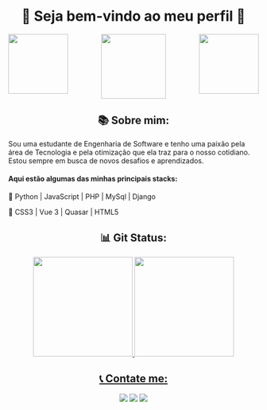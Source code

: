 <h1 align="Center">🍯 Seja bem-vindo ao meu perfil 🐝</h1>
<div align="Center"> 
<span>
<img align="Left" height="120em" src="https://github.com/MellanieKP/MellanieKP/assets/64799544/0f0fd8f7-5be6-4ab8-994d-ddf2bed87741" />
  </span><span>
 <img height="130em" src="https://github.com/MellanieKP/MellanieKP/assets/64799544/9d21af6b-dd4e-4f51-b995-5fe7865cf3a4" />
</span><span>
<img align="Right" height="120em" src="https://github.com/MellanieKP/MellanieKP/assets/64799544/0f0fd8f7-5be6-4ab8-994d-ddf2bed87741" />
</span> </div>

<h2 align="Center">📚 Sobre mim:</h2>
Sou uma estudante de Engenharia de Software e tenho uma paixão pela área de Tecnologia e pela otimização que ela traz para o nosso cotidiano. 
Estou sempre em busca de novos desafios e aprendizados.

<h4>Aqui estão algumas das minhas principais stacks:</h4>

📍 Python | JavaScript | PHP | MySql | Django

📍 CSS3 | Vue 3 | Quasar | HTML5

<h2 align="Center">📊 Git Status: </h2>

<div align="Center">
  <a href="https://github.com/MellanieKP">
  <img height="200em" src="https://github-readme-stats.vercel.app/api?username=MellanieKP&show_icons=true&theme=material-palenight&include_all_commits=true&count_private=true"/>
    <img height="200em" src="https://github-readme-stats.vercel.app/api/top-langs/?username=MellanieKP&layout=compact&langs_count=7&theme=material-palenight"/>
</div>
  
<h2 align="Center">📞 Contate me: </h2>
<div align="Center">
   <a href="https://www.linkedin.com/in/m%C3%A9llanie-padilha-73269017a/" target="_blank"><img src="https://img.shields.io/badge/LinkedIn-0077B5?style=for-the-badge&logo=linkedin&logoColor=white" target="_blank"></a>
     <a href="https://www.instagram.com/mell_padilha/" target="_blank"><img src="https://img.shields.io/badge/Instagram-E4405F?style=for-the-badge&logo=instagram&logoColor=white" target="_blank"></a>
  <a href="https://mail.google.com/mail/u/0/?fs=1&tf=cm&source=mailto&to=mellanie.padilha@gmail.com" target="_blank"><img src="https://img.shields.io/badge/Gmail-D14836?style=for-the-badge&logo=gmail&logoColor=white" target="_blank"></a>
  
  </div>
